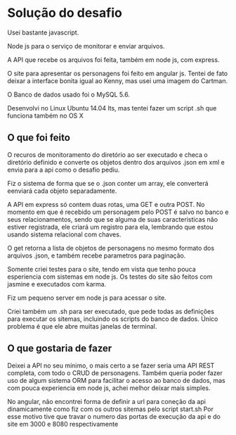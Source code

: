 # Solução do desafio

Usei bastante javascript.

Node js para o serviço de monitorar e enviar arquivos.

A API que recebe os arquivos foi feita, também em node js, com express.

O site para apresentar os personagens foi feito em angular js.
Tentei de fato deixar a interface bonita igual ao Kenny, mas usei uma imagem do Cartman.

O Banco de dados usado foi o MySQL 5.6.

Desenvolvi no Linux Ubuntu 14.04 lts, mas tentei fazer um script .sh que funciona também no OS X


## O que foi feito

O recuros de monitoramento do diretório ao ser executado e checa o diretório definido e converte os
objetos dentro dos arquivos .json em xml e envia para a api como o desafio pediu.

Fiz o sistema de forma que se o .json conter um array, ele converterá eenviará cada objeto separadamente.

A API em express só contem duas rotas, uma GET e outra POST. No momento em que é recebido um personagem pelo POST
é salvo no banco e seus relacionamentos, sendo que se alguma de suas caracteristicas não estiver registrada, ele criará 
um registro para ela, lembrando que estou usando sistema relacional com chaves.

O get retorna a lista de objetos de personagens no mesmo formato dos arquivos .json, e também recebe parametros para paginação.

Somente criei testes para o site, tendo em vista que tenho pouca esperiencia com sistemas em node js. 
Os testes do site são feitos com jasmine e executados com karma.

Fiz um pequeno server em node js para acessar o site.

Criei também um .sh para ser executado, que pede todas as definições para executar os sitemas, 
incluindo os scripts do banco de dados. Único problema é que ele abre muitas janelas de terminal.



## O que gostaria de fazer

Deixei a API no seu mínimo, o mais certo a se fazer seria uma API REST completa, com todo o CRUD de personagens.
Também queria poder fazer uso de algum sistema ORM para facilitar o acesso ao banco de dados, mas com pouca experiencia
em node js, achei melhor deixar mais simples.

No angular, não encontrei forma de definir a url para coneção da api dinamicamente como fiz com os outros sitemas pelo script  start.sh
Por esse motivo tive que travar o numero das portas de execução da api e do site em 3000 e 8080 respectivamente
